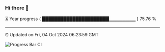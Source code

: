 ### Hi there 👋

⏳ Year progress { ██████████████████████▁▁▁▁▁▁▁▁ } 75.76 %

---

⏰ Updated on Fri, 04 Oct 2024 06:23:59 GMT

![Progress Bar CI](https://github.com/liununu/liununu/workflows/Progress%20Bar%20CI/badge.svg)
